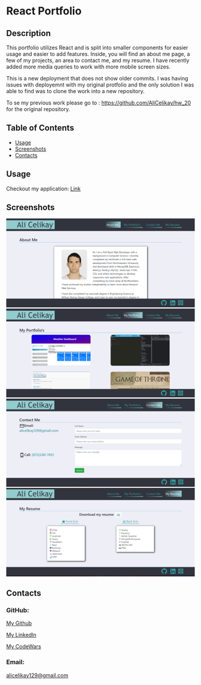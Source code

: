 # React Portfolio

## Description
This portfolio utilizes React and is split into smaller components for easier usage and easier to add features. Inside, you will find an about me page, a few of my projects, an area to contact me, and my resume. I have recently added more media queries to work with more mobile screen sizes. 

This is a new deployment that does not show older commits. I was having issues with deployemnt with my original protfolio and the only solution I was able to find was to clone the work into a new repository. 

To se my previous work please go to : https://github.com/AliCelikay/hw_20 for the original repository.

## Table of Contents
* [Usage](#usage)
* [Screenshots](#screenshots)
* [Contacts](#contacts)

## Usage
Checkout my application: [Link](https://alicelikay.github.io/AliCelikayPortfolio)

## Screenshots
![web browser](./assets/Screenshot%20(113).png)
![web browser](./assets/Screenshot%20(114).png)
![web browser](./assets/Screenshot%20(115).png)
![web browser](./assets/Screenshot%20(116).png)

## Contacts
### GitHub: 
[My Github](https://github.com/AliCelikay)

[My LinkedIn](https://www.linkedin.com/in/alicelikay/)

[My CodeWars](https://www.codewars.com/users/AliCelikay129)
### Email:
alicelikay129@gmail.com
